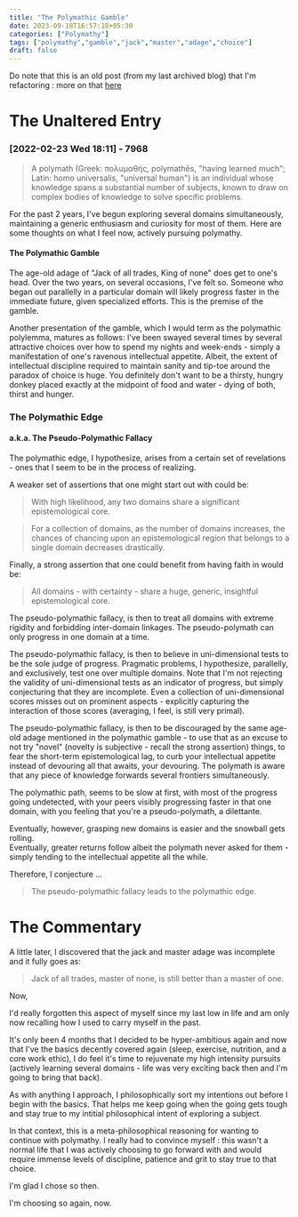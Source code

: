 ```yaml
---
title: "The Polymathic Gamble"
date: 2023-09-18T16:57:18+05:30
categories: ["Polymathy"]
tags: ["polymathy","gamble","jack","master","adage","choice"]
draft: false
---
```


Do note that this is an old post (from my last archived blog) that I'm
refactoring : more on that [here](https://rajpatil.dev/post/refactoring-old-works/)

# The Unaltered Entry

### [2022-02-23 Wed 18:11] - 7968

> A polymath (Greek: πολυμαθής, polymathēs, "having learned much"; Latin: homo universalis, "universal human") is an individual whose knowledge spans a substantial number of subjects, known to draw on complex bodies of knowledge to solve specific problems. 

For the past 2 years, I've begun exploring several domains
simultaneously, maintaining a generic enthusiasm and curiosity for most of them.
Here are some thoughts on what I feel now, actively pursuing polymathy.

#### The Polymathic Gamble

The age-old adage of "Jack of all trades, King of none" does get to
one's head. Over the two years, on several occasions, I've felt so. Someone who
began out parallelly in a particular domain will likely 
progress faster in the immediate future, given specialized efforts.
This is the premise of the gamble.  

Another presentation of the gamble, which I would term as the polymathic
polylemma, matures as follows:
I've been swayed several times by several attractive
choices over how to spend my nights and week-ends - simply a
manifestation of one's ravenous intellectual appetite. Albeit, the
extent of intellectual discipline required to maintain sanity and
tip-toe around the paradox of choice is huge. You definitely don't
want to be a thirsty, hungry donkey placed exactly at the midpoint of
food and water - dying of both, thirst and hunger.

### The Polymathic Edge 
#### a.k.a. The Pseudo-Polymathic Fallacy  

The polymathic edge, I hypothesize, arises from a certain set of
revelations - ones that I seem to be in the process of realizing.

A weaker set of assertions that one might start out with could be:

> With high likelihood, any two domains share a significant epistemological core.

> For a collection of domains, as the number of domains increases, the chances of chancing upon an epistemological region that belongs to a single domain decreases drastically.

Finally, a strong assertion that one could benefit from having faith
in would be:
> All domains - with certainty - share a huge, generic, insightful epistemological core.

The pseudo-polymathic fallacy, is then to treat all domains
with extreme rigidity and forbidding inter-domain linkages. The
pseudo-polymath can only progress in one domain at a time.  

The pseudo-polymathic fallacy, is then to believe in uni-dimensional
tests to be the sole judge of progress. Pragmatic problems, I hypothesize,
parallelly, and exclusively, test one over multiple
domains. Note that I'm not rejecting the validity of uni-dimensional tests as
an indicator of progress, but simply conjecturing that they are
incomplete. Even a collection of uni-dimensional scores misses out on
prominent aspects - explicitly capturing the interaction of those scores
(averaging, I feel, is still very primal).  

The pseudo-polymathic fallacy, is then to be discouraged by the same
age-old adage mentioned in the polymathic gamble - to use that as an
excuse to not try "novel" (novelty is subjective - recall the strong
assertion) things, to fear the short-term epistemological lag, to
curb your intellectual appetite instead of devouring all that awaits,
your devouring. The polymath is aware that any piece of knowledge
forwards several frontiers simultaneously.  

The polymathic path, seems to be slow at first, with most of the progress going
undetected, with your peers visibly progressing faster in that one
domain, with you feeling that you're a pseudo-polymath, a dilettante.  

Eventually, however, grasping new domains is easier and the snowball
gets rolling.  
Eventually, greater returns follow albeit the polymath
never asked for them - simply tending to the intellectual appetite all
the while.  

Therefore, I conjecture ...
> The pseudo-polymathic fallacy leads to the polymathic edge.

# The Commentary

A little later, I discovered that the jack and master adage was incomplete and it fully goes as:

> Jack of all trades, master of none, is still better than a master
> of one.

Now,  

I'd really forgotten this aspect of myself since my last low in life
and am only now recalling how I used to carry myself in the past.  

It's only been 4 months that I decided to be hyper-ambitious again and
now that I've the basics decently covered again (sleep, exercise,
nutrition, and a core work ethic), I do feel it's time to rejuvenate
my high intensity pursuits (actively learning several domains - life
was very exciting back then and I'm going to bring that back).  

As with anything I approach, I philosophically sort my intentions out
before I begin with the basics. That helps me keep going when the
going gets tough and stay true to my intitial philosophical intent of
exploring a subject.  

In that context, this is a meta-philosophical reasoning for wanting
to continue with polymathy. I really had to convince myself : this
wasn't a normal life that I was actively choosing to go forward with
and would require immense levels of discipline, patience and grit to
stay true to that choice.  

I'm glad I chose so then.  

I'm choosing so again, now.  
